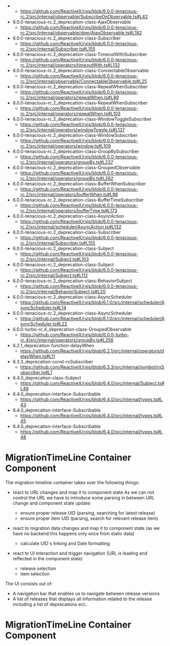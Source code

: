 

- 
  - https://github.com/ReactiveX/rxjs/blob/6.0.0-tenacious-rc.2/src/internal/observable/SubscribeOnObservable.ts#L42
- 6.0.0-tenacious-rc.2_deprecation-class-AjaxObservable
  - https://github.com/ReactiveX/rxjs/blob/6.0.0-tenacious-rc.2/src/internal/observable/dom/AjaxObservable.ts#L182
- 6.0.0-tenacious-rc.2_deprecation-class-Subscriber
  - https://github.com/ReactiveX/rxjs/blob/6.0.0-tenacious-rc.2/src/internal/Subscriber.ts#L155
- 6.0.0-tenacious-rc.2_deprecation-class-TimeoutWithSubscriber
  - https://github.com/ReactiveX/rxjs/blob/6.0.0-tenacious-rc.2/src/internal/operators/timeoutWith.ts#L132
- 6.0.0-tenacious-rc.2_deprecation-class-ConnectableObservable
  - https://github.com/ReactiveX/rxjs/blob/6.0.0-tenacious-rc.2/src/internal/observable/ConnectableObservable.ts#L25
- 6.0.0-tenacious-rc.2_deprecation-class-RepeatWhenSubscriber
  - https://github.com/ReactiveX/rxjs/blob/6.0.0-tenacious-rc.2/src/internal/operators/repeatWhen.ts#L89
- 6.0.0-tenacious-rc.2_deprecation-class-RepeatWhenSubscriber
  - https://github.com/ReactiveX/rxjs/blob/6.0.0-tenacious-rc.2/src/internal/operators/repeatWhen.ts#L103
- 6.0.0-tenacious-rc.2_deprecation-class-WindowToggleSubscriber
  - https://github.com/ReactiveX/rxjs/blob/6.0.0-tenacious-rc.2/src/internal/operators/windowToggle.ts#L137
- 6.0.0-tenacious-rc.2_deprecation-class-WindowSubscriber
  - https://github.com/ReactiveX/rxjs/blob/6.0.0-tenacious-rc.2/src/internal/operators/window.ts#L109
- 6.0.0-tenacious-rc.2_deprecation-class-GroupBySubscriber
  - https://github.com/ReactiveX/rxjs/blob/6.0.0-tenacious-rc.2/src/internal/operators/groupBy.ts#L237
- 6.0.0-tenacious-rc.2_deprecation-class-GroupedObservable
  - https://github.com/ReactiveX/rxjs/blob/6.0.0-tenacious-rc.2/src/internal/operators/groupBy.ts#L262
- 6.0.0-tenacious-rc.2_deprecation-class-BufferWhenSubscriber
  - https://github.com/ReactiveX/rxjs/blob/6.0.0-tenacious-rc.2/src/internal/operators/bufferWhen.ts#L88
- 6.0.0-tenacious-rc.2_deprecation-class-BufferTimeSubscriber
  - https://github.com/ReactiveX/rxjs/blob/6.0.0-tenacious-rc.2/src/internal/operators/bufferTime.ts#L173
- 6.0.0-tenacious-rc.2_deprecation-class-AsyncAction
  - https://github.com/ReactiveX/rxjs/blob/6.0.0-tenacious-rc.2/src/internal/scheduler/AsyncAction.ts#L132
- 6.0.0-tenacious-rc.2_deprecation-class-Subscriber
  - https://github.com/ReactiveX/rxjs/blob/6.0.0-tenacious-rc.2/src/internal/Subscriber.ts#L155
- 6.0.0-tenacious-rc.2_deprecation-class-Subject
  - https://github.com/ReactiveX/rxjs/blob/6.0.0-tenacious-rc.2/src/internal/Subject.ts#L103
- 6.0.0-tenacious-rc.2_deprecation-class-Subject
  - https://github.com/ReactiveX/rxjs/blob/6.0.0-tenacious-rc.2/src/internal/Subject.ts#L112
- 6.0.0-tenacious-rc.2_deprecation-class-BehaviorSubject
  - https://github.com/ReactiveX/rxjs/blob/6.0.0-tenacious-rc.2/src/internal/BehaviorSubject.ts#L20
- 6.0.0-tenacious-rc.2_deprecation-class-AsyncScheduler
  - https://github.com/ReactiveX/rxjs/blob/6.1.0/src/internal/scheduler/AsyncScheduler.ts#L14
- 6.0.0-tenacious-rc.2_deprecation-class-AsyncScheduler
  - https://github.com/ReactiveX/rxjs/blob/6.1.0/src/internal/scheduler/AsyncScheduler.ts#L22
- 6.0.0-turbo-rc.4_deprecation-class-GroupedObservable
  - https://github.com/ReactiveX/rxjs/blob/6.0.0-turbo-rc.4/src/internal/operators/groupBy.ts#L256
- 6.2.1_deprecation-function-delayWhen
  - https://github.com/ReactiveX/rxjs/blob/6.2.1/src/internal/operators/delayWhen.ts#L11
- 6.3.3_deprecation-const-rxSubscriber
  - https://github.com/ReactiveX/rxjs/blob/6.3.3/src/internal/symbol/rxSubscriber.ts#L1
- 6.4.0_deprecation-class-Subject
  - https://github.com/ReactiveX/rxjs/blob/6.4.0/src/internal/Subject.ts#L49
- 6.4.0_deprecation-interface-Subscribable
  - https://github.com/ReactiveX/rxjs/blob/6.4.0/src/internal/types.ts#L43
- 6.4.0_deprecation-interface-Subscribable
  - https://github.com/ReactiveX/rxjs/blob/6.4.0/src/internal/types.ts#L45
- 6.4.0_deprecation-interface-Subscribable
  - https://github.com/ReactiveX/rxjs/blob/6.4.0/src/internal/types.ts#L48



# MigrationTimeLine Container Component

The migration timeline container takes over the following things: 

- react to URL changes and map it to component state
As we can not control the URL we have to introduce some parsing in between URL change and component state update: 
  - ensure proper release UID (parsing, searching for latest release)
  - ensure proper item UID (parsing, search for relevant release item)
  
- react to migration data changes and map it to component state (as we have no backend this happens only once from static data)
  - calculate UID`s linking and Date formatting

- react to UI interaction and trigger navigation (URL is leading and reflected in the component state)
  - release selection 
  - item selection

The UI consists out of:
- A navigation bar that enables us to navigate between release versions
- A list of releases that displays all information related to the release including a list of deprecations ect..

# MigrationTimeLine Container Component